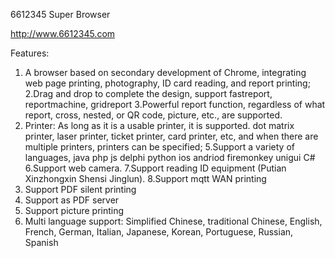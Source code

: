 6612345 Super Browser

http://www.6612345.com

Features:
1. A browser based on secondary development of Chrome, integrating web page printing, photography, ID card reading, and report printing;
2.Drag and drop to complete the design, support fastreport, reportmachine, gridreport
3.Powerful report function, regardless of what report, cross, nested, or QR code, picture, etc., are supported.
4. Printer: As long as it is a usable printer, it is supported. dot matrix printer, laser printer, ticket printer, card printer, etc, and when there are multiple printers, printers can be specified;
5.Support a variety of languages, java php js delphi python ios andriod firemonkey unigui C#
6.Support web camera.
7.Support reading ID equipment (Putian Xinzhongxin Shensi Jinglun).
8.Support mqtt WAN printing
9. Support PDF silent printing
10. Support as PDF server
11. Support picture printing
12. Multi language support: Simplified Chinese, traditional Chinese, English, French, German, Italian, Japanese, Korean, Portuguese, Russian, Spanish
